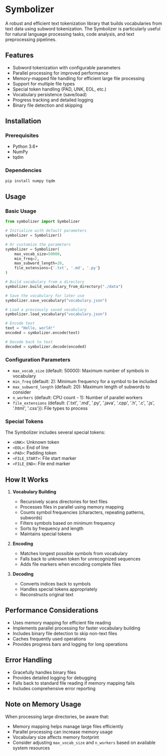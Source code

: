 # Symbolizer

A robust and efficient text tokenization library that builds vocabularies from text data using subword tokenization. The Symbolizer is particularly useful for natural language processing tasks, code analysis, and text preprocessing pipelines.

## Features

- Subword tokenization with configurable parameters
- Parallel processing for improved performance
- Memory-mapped file handling for efficient large file processing
- Support for multiple file types
- Special token handling (PAD, UNK, EOL, etc.)
- Vocabulary persistence (save/load)
- Progress tracking and detailed logging
- Binary file detection and skipping

## Installation

### Prerequisites
- Python 3.6+
- NumPy
- tqdm

### Dependencies
```bash
pip install numpy tqdm
```

## Usage

### Basic Usage

```python
from symbolizer import Symbolizer

# Initialize with default parameters
symbolizer = Symbolizer()

# Or customize the parameters
symbolizer = Symbolizer(
    max_vocab_size=50000,
    min_freq=2,
    max_subword_length=20,
    file_extensions={'.txt', '.md', '.py'}
)

# Build vocabulary from a directory
symbolizer.build_vocabulary_from_directory("./data")

# Save the vocabulary for later use
symbolizer.save_vocabulary("vocabulary.json")

# Load a previously saved vocabulary
symbolizer.load_vocabulary("vocabulary.json")

# Encode text
text = "Hello, world!"
encoded = symbolizer.encode(text)

# Decode back to text
decoded = symbolizer.decode(encoded)
```

### Configuration Parameters

- `max_vocab_size` (default: 50000): Maximum number of symbols in vocabulary
- `min_freq` (default: 2): Minimum frequency for a symbol to be included
- `max_subword_length` (default: 20): Maximum length of subwords to consider
- `n_workers` (default: CPU count - 1): Number of parallel workers
- `file_extensions` (default: {'.txt', '.md', '.py', '.java', '.cpp', '.h', '.c', '.js', '.html', '.css'}): File types to process

### Special Tokens

The Symbolizer includes several special tokens:
- `<UNK>`: Unknown token
- `<EOL>`: End of line
- `<PAD>`: Padding token
- `<FILE_START>`: File start marker
- `<FILE_END>`: File end marker

## How It Works

1. **Vocabulary Building**
   - Recursively scans directories for text files
   - Processes files in parallel using memory mapping
   - Counts symbol frequencies (characters, repeating patterns, subwords)
   - Filters symbols based on minimum frequency
   - Sorts by frequency and length
   - Maintains special tokens

2. **Encoding**
   - Matches longest possible symbols from vocabulary
   - Falls back to unknown token for unrecognized sequences
   - Adds file markers when encoding complete files

3. **Decoding**
   - Converts indices back to symbols
   - Handles special tokens appropriately
   - Reconstructs original text

## Performance Considerations

- Uses memory mapping for efficient file reading
- Implements parallel processing for faster vocabulary building
- Includes binary file detection to skip non-text files
- Caches frequently used operations
- Provides progress bars and logging for long operations

## Error Handling

- Gracefully handles binary files
- Provides detailed logging for debugging
- Falls back to standard file reading if memory mapping fails
- Includes comprehensive error reporting

## Note on Memory Usage

When processing large directories, be aware that:
- Memory mapping helps manage large files efficiently
- Parallel processing can increase memory usage
- Vocabulary size affects memory footprint
- Consider adjusting `max_vocab_size` and `n_workers` based on available system resources